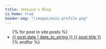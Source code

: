 ```yaml
---
title: JonLuca's Blog
is_home: true
header-img: "/images/mini-profile.png"
---
```

<ul class="list pa0" id="blog-posts">
    {% for post in site.posts %}
    <li class="mt2">
        <a class="db link-text pv1 link blue hover-mid-gray" href="{{ site.url }}{{ post.url }}">
            <time class="time fr silver ttu">{{ post.date | date_to_string }}</time>
            {{ post.title }}
        </a>
    </li>
    {% endfor %}
</ul>